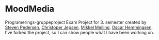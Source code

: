 # MoodMedia
Programerings-gruppeproject
Exam Project for 3. semester created by [Steven Pedersen], [Christoper Jepsen], [Mikkel Meiling], [Oscar Hemmingsen].
I've forked the project, so I can show people what I have been working on.

[Steven Pedersen]: https://github.com/Invoke-STPE
[Christoper Jepsen]: https://github.com/ChristopherLoeve
[Mikkel Meiling]: https://github.com/mikkelm909
[Oscar Hemmingsen]: https://github.com/osca0339
